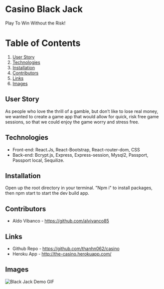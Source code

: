 # Casino Black Jack

Play To Win  Without the Risk!

# Table of Contents
1. [User Story](#User-Story)
2. [Technologies](#Technologies)
3. [Installation](#Installation)
4. [Contributors](#Contributors)
5. [Links](#Links)
6. [Images](#Images)


## User Story
As people who  love the thrill of a gamble,  but don’t like to lose real money,  we wanted to create a game app that would allow for quick, risk free game sessions, so that we could  enjoy the game worry  and stress free. 

## Technologies

* Front-end: React.Js, React-Bootstrap, React-router-dom, CSS
* Back-end: Bcrypt.js, Express, Express-session, Mysql2, Passport, Passport local, Sequilize. 

## Installation

Open up the root directory in your terminal. "Npm i" to install packages, then npm start to start the dev build app.

## Contributors
* Aldo Vibanco - https://github.com/alvivanco85

## Links
* Github Repo - https://github.com/thanhn062/casino
* Heroku App - http://the-casino.herokuapp.com/

## Images
![Black Jack Demo GIF](https://github.com/thanhn062/casino/blob/master/client/src/Assets/Images/Black-Jack.gif)

